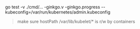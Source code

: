 go test -v ./cmd/... -ginkgo.v -ginkgo.progress --kubeconfig=/var/run/kubernetes/admin.kubeconfig

> make sure hostPath /var/lib/kubelet/* is r/w by containers
